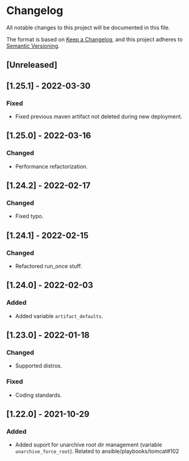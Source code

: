 # Changelog
All notable changes to this project will be documented in this file.

The format is based on [Keep a Changelog](https://keepachangelog.com/en/1.0.0/),
and this project adheres to [Semantic Versioning](https://semver.org/spec/v2.0.0.html).

## [Unreleased]

## [1.25.1] - 2022-03-30
### Fixed
- Fixed previous maven artifact not deleted during new deployment.

## [1.25.0] - 2022-03-16
### Changed
- Performance refactorization.

## [1.24.2] - 2022-02-17
### Changed
- Fixed typo.

## [1.24.1] - 2022-02-15
### Changed
- Refactored run_once stuff.

## [1.24.0] - 2022-02-03
### Added
- Added variable `artifact_defaults`.

## [1.23.0] - 2022-01-18
### Changed
- Supported distros.

### Fixed
- Coding standards.

## [1.22.0] - 2021-10-29
### Added
- Added suport for unarchive root dir management (variable `unarchive_force_root`). Related to ansible/playbooks/tomcat#102
